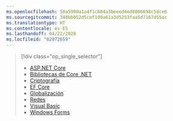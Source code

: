 ```yaml
---
ms.openlocfilehash: 50a5980a1a4f1c604a3beeed4ed8086698c5dce6
ms.sourcegitcommit: 348bb052d5cef109a61a3d5253faa5d7167d55ac
ms.translationtype: HT
ms.contentlocale: es-ES
ms.lasthandoff: 04/22/2020
ms.locfileid: "82072659"
---
```

> [!div class="op_single_selector"]
>
> - [ASP.NET Core](~/docs/core/compatibility/aspnetcore.md)
> - [Bibliotecas de Core .NET](~/docs/core/compatibility/corefx.md)
> - [Criptografía](~/docs/core/compatibility/cryptography.md)
> - [EF Core](/ef/core/what-is-new/ef-core-3.0/breaking-changes)
> - [Globalización](~/docs/core/compatibility/globalization.md)
> - [Redes](~/docs/core/compatibility/networking.md)
> - [Visual Basic](~/docs/core/compatibility/visualbasic.md)
> - [Windows Forms](~/docs/core/compatibility/winforms.md)
